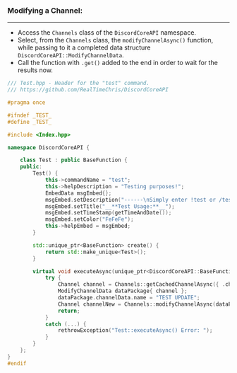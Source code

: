 ### **Modifying a Channel:**
---
- Access the `Channels` class of the `DiscordCoreAPI` namespace.
- Select, from the `Channels` class, the `modifyChannelAsync()` function, while passing to it a completed data structure `DiscordCoreAPI::ModifyChannelData`.
- Call the function with `.get()` added to the end in order to wait for the results now.

```cpp
/// Test.hpp - Header for the "test" command.
/// https://github.com/RealTimeChris/DiscordCoreAPI

#pragma once

#ifndef _TEST_
#define _TEST_

#include <Index.hpp>

namespace DiscordCoreAPI {

	class Test : public BaseFunction {
	public:
		Test() {
			this->commandName = "test";
			this->helpDescription = "Testing purposes!";
			EmbedData msgEmbed{};
			msgEmbed.setDescription("------\nSimply enter !test or /test!\n------");
			msgEmbed.setTitle("__**Test Usage:**__");
			msgEmbed.setTimeStamp(getTimeAndDate());
			msgEmbed.setColor("FeFeFe");
			this->helpEmbed = msgEmbed;
		}

		std::unique_ptr<BaseFunction> create() {
			return std::make_unique<Test>();
		}

		virtual void executeAsync(unique_ptr<DiscordCoreAPI::BaseFunctionArguments> args) {
			try {
				Channel channel = Channels::getCachedChannelAsync({ .channelId = args->eventData.getChannelId() }).get();
				ModifyChannelData dataPackage{ channel };
				dataPackage.channelData.name = "TEST UPDATE";
				Channel channelNew = Channels::modifyChannelAsync(dataPackage).get();
				return;
			}
			catch (...) {
				rethrowException("Test::executeAsync() Error: ");
			}
		}
	};
}
#endif
```
